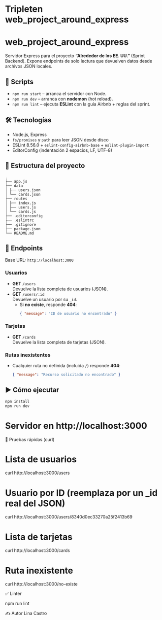 # Tripleten web_project_around_express

# web_project_around_express

Servidor Express para el proyecto **“Alrededor de los EE. UU.”** (Sprint Backend).
Expone endpoints de solo lectura que devuelven datos desde archivos JSON locales.

## 🚀 Scripts
- `npm run start` – arranca el servidor con Node.
- `npm run dev` – arranca con **nodemon** (hot reload).
- `npm run lint` – ejecuta **ESLint** con la guía Airbnb + reglas del sprint.

## 🛠️ Tecnologías
- Node.js, Express
- `fs/promises` y `path` para leer JSON desde disco
- ESLint 8.56.0 + `eslint-config-airbnb-base` + `eslint-plugin-import`
- EditorConfig (indentación 2 espacios, LF, UTF-8)

## 📁 Estructura del proyecto

~~~text
.
├── app.js
├── data
│ ├── users.json
│ └── cards.json
├── routes
│ ├── index.js
│ ├── users.js
│ └── cards.js
├── .editorconfig
├── .eslintrc
├── .gitignore
├── package.json
└── README.md
~~~

## 🔌 Endpoints
Base URL: `http://localhost:3000`

### Usuarios
- **GET** `/users`  
  Devuelve la lista completa de usuarios (JSON).
- **GET** `/users/:id`  
  Devuelve un usuario por su `_id`.  
  - Si **no existe**, responde **404**:
    ```json
    { "message": "ID de usuario no encontrado" }
    ```

### Tarjetas
- **GET** `/cards`  
  Devuelve la lista completa de tarjetas (JSON).

### Rutas inexistentes
- Cualquier ruta no definida (incluida `/`) responde **404**:
  ```json
  { "message": "Recurso solicitado no encontrado" }

## ▶️ Cómo ejecutar
```bash
npm install
npm run dev
```
# Servidor en http://localhost:3000

🧪 Pruebas rápidas (curl)
# Lista de usuarios
curl http://localhost:3000/users

# Usuario por ID (reemplaza por un _id real del JSON)
curl http://localhost:3000/users/8340d0ec33270a25f2413b69

# Lista de tarjetas
curl http://localhost:3000/cards

# Ruta inexistente
curl http://localhost:3000/no-existe

✅ Linter

npm run lint

✍️ Autor
Lina Castro 
